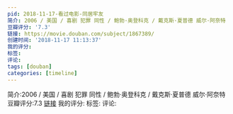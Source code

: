 ```yaml
---
pid: 2018-11-17-看过电影-同居牢友
简介: 2006 / 美国 / 喜剧 犯罪 同性 / 鲍勃·奥登科克 / 戴克斯·夏普德 威尔·阿奈特
豆瓣评分: '7.3'
链接: https://movie.douban.com/subject/1867389/
创建时间: '2018-11-17 11:13:37'
我的评分:
标签:
评论:
tags: [douban]
categories: [timeline]
---
```

简介:2006 / 美国 / 喜剧 犯罪 同性 / 鲍勃·奥登科克 / 戴克斯·夏普德 威尔·阿奈特
豆瓣评分:7.3
[链接](https://movie.douban.com/subject/1867389/)
我的评分:
标签:
评论:
